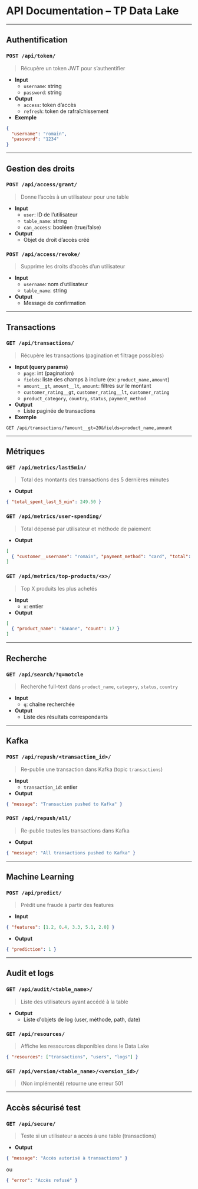 # API Documentation – TP Data Lake

---

## Authentification

### `POST /api/token/`  
> Récupère un token JWT pour s’authentifier

- **Input**
  - `username`: string
  - `password`: string
- **Output**
  - `access`: token d’accès
  - `refresh`: token de rafraîchissement
- **Exemple**
```json
{
  "username": "romain",
  "password": "1234"
}
```

---

## Gestion des droits

### `POST /api/access/grant/`  
> Donne l’accès à un utilisateur pour une table

- **Input**
  - `user`: ID de l’utilisateur
  - `table_name`: string
  - `can_access`: booléen (true/false)
- **Output**
  - Objet de droit d’accès créé

### `POST /api/access/revoke/`  
> Supprime les droits d’accès d’un utilisateur

- **Input**
  - `username`: nom d’utilisateur
  - `table_name`: string
- **Output**
  - Message de confirmation

---

## Transactions

### `GET /api/transactions/`  
> Récupère les transactions (pagination et filtrage possibles)

- **Input (query params)**  
  - `page`: int (pagination)
  - `fields`: liste des champs à inclure (ex: `product_name,amount`)
  - `amount__gt`, `amount__lt`, `amount`: filtres sur le montant
  - `customer_rating__gt`, `customer_rating__lt`, `customer_rating`
  - `product_category`, `country`, `status`, `payment_method`
- **Output**
  - Liste paginée de transactions
- **Exemple**
```http
GET /api/transactions/?amount__gt=20&fields=product_name,amount
```

---

## Métriques

### `GET /api/metrics/last5min/`  
> Total des montants des transactions des 5 dernières minutes

- **Output**
```json
{ "total_spent_last_5_min": 249.50 }
```

### `GET /api/metrics/user-spending/`  
> Total dépensé par utilisateur et méthode de paiement

- **Output**
```json
[
  { "customer__username": "romain", "payment_method": "card", "total": 245 }
]
```

### `GET /api/metrics/top-products/<x>/`  
> Top X produits les plus achetés

- **Input**
  - `x`: entier
- **Output**
```json
[
  { "product_name": "Banane", "count": 17 }
]
```

---

## Recherche

### `GET /api/search/?q=motcle`  
> Recherche full-text dans `product_name`, `category`, `status`, `country`

- **Input**
  - `q`: chaîne recherchée
- **Output**
  - Liste des résultats correspondants

---

## Kafka

### `POST /api/repush/<transaction_id>/`  
> Re-publie une transaction dans Kafka (topic `transactions`)

- **Input**
  - `transaction_id`: entier
- **Output**
```json
{ "message": "Transaction pushed to Kafka" }
```

### `POST /api/repush/all/`  
> Re-publie toutes les transactions dans Kafka

- **Output**
```json
{ "message": "All transactions pushed to Kafka" }
```

---

## Machine Learning

### `POST /api/predict/`  
> Prédit une fraude à partir des features

- **Input**
```json
{ "features": [1.2, 0.4, 3.3, 5.1, 2.0] }
```
- **Output**
```json
{ "prediction": 1 }
```

---

## Audit et logs

### `GET /api/audit/<table_name>/`  
> Liste des utilisateurs ayant accédé à la table

- **Output**
  - Liste d'objets de log (user, méthode, path, date)

### `GET /api/resources/`  
> Affiche les ressources disponibles dans le Data Lake

```json
{ "resources": ["transactions", "users", "logs"] }
```

### `GET /api/version/<table_name>/<version_id>/`  
> (Non implémenté) retourne une erreur 501

---

## Accès sécurisé test

### `GET /api/secure/`  
> Teste si un utilisateur a accès à une table (transactions)

- **Output**
```json
{ "message": "Accès autorisé à transactions" }
```
ou
```json
{ "error": "Accès refusé" }
```